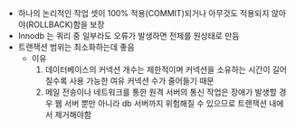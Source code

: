 - 하나의 논리적인 작업 셋이 100% 적용(COMMIT)되거나 아무것도 적용되지 않아야(ROLLBACK)함을 보장
- Innodb 는 쿼리 중 일부라도 오류가 발생하면 전체를 원상태로 만듬
- 트랜잭션 범위는 최소화하는데 좋음
    - 이유
        1. 데이터베이스의 커넥션 개수는 제한적이며 커넥션을 소유하는 시간이 길어질수록 사용 가능한 여유 커넥션 수가 줄어들기 때문
        2. 메일 전송이나 네트워크를 통한 원격 서버의 통신 작업은 장애가 발생할 경우 웹 서버 뿐만 아니라 db 서버까지 위험해질 수 있으므로 트랜잭션 내에서 제거해야함
